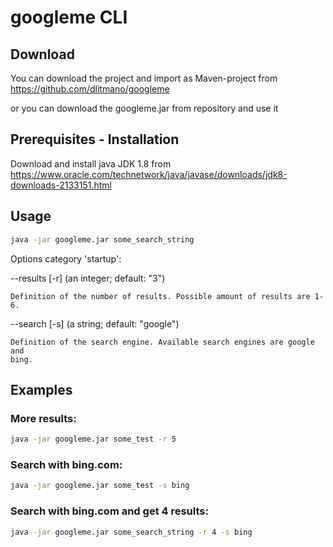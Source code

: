 # googleme CLI
## Download

You can download the project and import as Maven-project from https://github.com/dlitmano/googleme

or you can download the googleme.jar from repository and use it

## Prerequisites - Installation

Download and install java JDK 1.8 from
https://www.oracle.com/technetwork/java/javase/downloads/jdk8-downloads-2133151.html

## Usage

```sh
java -jar googleme.jar some_search_string
```

Options category 'startup':

  --results [-r] (an integer; default: "3")
  
    Definition of the number of results. Possible amount of results are 1-6.
    
  --search [-s] (a string; default: "google")
  
    Definition of the search engine. Available search engines are google and
    bing.
    
## Examples

### More results:

```sh
java -jar googleme.jar some_test -r 5
```

### Search with bing.com:

```sh
java -jar googleme.jar some_test -s bing
```

### Search with bing.com and get 4 results:

```sh
java -jar googleme.jar some_search_string -r 4 -s bing
```

